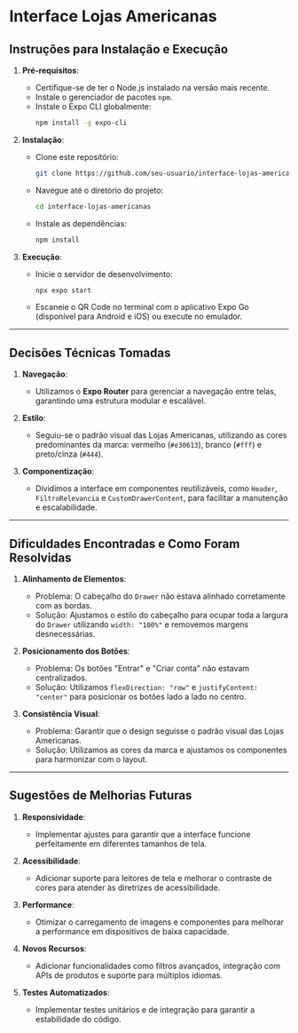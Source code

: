 # Interface Lojas Americanas

## Instruções para Instalação e Execução

1. **Pré-requisitos**:
   - Certifique-se de ter o Node.js instalado na versão mais recente.
   - Instale o gerenciador de pacotes `npm`.
   - Instale o Expo CLI globalmente:
     ```bash
     npm install -g expo-cli
     ```

2. **Instalação**:
   - Clone este repositório:
     ```bash
     git clone https://github.com/seu-usuario/interface-lojas-americanas.git
     ```
   - Navegue até o diretório do projeto:
     ```bash
     cd interface-lojas-americanas
     ```
   - Instale as dependências:
     ```bash
     npm install
     ```

3. **Execução**:
   - Inicie o servidor de desenvolvimento:
     ```bash
     npx expo start
     ```
   - Escaneie o QR Code no terminal com o aplicativo Expo Go (disponível para Android e iOS) ou execute no emulador.

---

## Decisões Técnicas Tomadas

1. **Navegação**:
   - Utilizamos o **Expo Router** para gerenciar a navegação entre telas, garantindo uma estrutura modular e escalável.

2. **Estilo**:
   - Seguiu-se o padrão visual das Lojas Americanas, utilizando as cores predominantes da marca: vermelho (`#e30613`), branco (`#fff`) e preto/cinza (`#444`).

3. **Componentização**:
   - Dividimos a interface em componentes reutilizáveis, como `Header`, `FiltroRelevancia` e `CustomDrawerContent`, para facilitar a manutenção e escalabilidade.

---

## Dificuldades Encontradas e Como Foram Resolvidas

1. **Alinhamento de Elementos**:
   - Problema: O cabeçalho do `Drawer` não estava alinhado corretamente com as bordas.
   - Solução: Ajustamos o estilo do cabeçalho para ocupar toda a largura do `Drawer` utilizando `width: "100%"` e removemos margens desnecessárias.

2. **Posicionamento dos Botões**:
   - Problema: Os botões "Entrar" e "Criar conta" não estavam centralizados.
   - Solução: Utilizamos `flexDirection: "row"` e `justifyContent: "center"` para posicionar os botões lado a lado no centro.

3. **Consistência Visual**:
   - Problema: Garantir que o design seguisse o padrão visual das Lojas Americanas.
   - Solução: Utilizamos as cores da marca e ajustamos os componentes para harmonizar com o layout.

---

## Sugestões de Melhorias Futuras

1. **Responsividade**:
   - Implementar ajustes para garantir que a interface funcione perfeitamente em diferentes tamanhos de tela.

2. **Acessibilidade**:
   - Adicionar suporte para leitores de tela e melhorar o contraste de cores para atender às diretrizes de acessibilidade.

3. **Performance**:
   - Otimizar o carregamento de imagens e componentes para melhorar a performance em dispositivos de baixa capacidade.

4. **Novos Recursos**:
   - Adicionar funcionalidades como filtros avançados, integração com APIs de produtos e suporte para múltiplos idiomas.

5. **Testes Automatizados**:
   - Implementar testes unitários e de integração para garantir a estabilidade do código.
